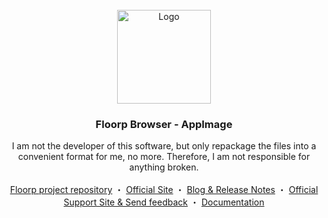 <br/>
<div align="center">
  <a href="https://github.com/Floorp-Projects/Floorp">
    <img src="https://avatars.githubusercontent.com/u/94953125?s=200&v=4" alt="Logo" width="150" height="150">
  </a>

  <h3 align="center">Floorp Browser - AppImage </h3>

  <p align="center">
       I am not the developer of this software, but only repackage the files into a convenient format for me, no more. Therefore, I am not responsible for anything broken.
    <br />
    <br />
    <a href="https://github.com/Floorp-Projects">Floorp project repository</a>
    ・
    <a href="https://floorp.app">Official Site</a>
    ・
    <a href="https://blog.ablaze.one/category/ablaze/ablaze-project/floorp/">Blog & Release Notes</a>
    ・
    <a href="https://support.ablaze.one">Official Support Site & Send feedback</a>
    ・
    <a href="https://docs.floorp.app">Documentation</a>
  </p>
</div>
